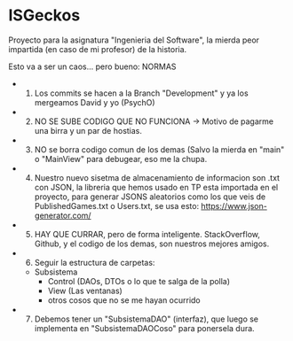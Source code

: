 # ISGeckos
Proyecto para la asignatura "Ingenieria del Software", la mierda peor impartida (en caso de mi profesor) de la historia.

Esto va a ser un caos... pero bueno: NORMAS

  - 1. Los commits se hacen a la Branch "Development" y ya los mergeamos David y yo (PsychO)
  - 2. NO SE SUBE CODIGO QUE NO FUNCIONA -> Motivo de pagarme una birra y un par de hostias.
  - 3. NO se borra codigo comun de los demas (Salvo la mierda en "main" o "MainView" para debugear, eso me la chupa.
  - 4. Nuestro nuevo sisetma de almacenamiento de informacion son .txt con JSON, la libreria que hemos usado en TP esta importada en el proyecto, para generar JSONS aleatorios como los que veis de PublishedGames.txt o Users.txt, se usa esto: https://www.json-generator.com/
  - 5. HAY QUE CURRAR, pero de forma inteligente. StackOverflow, Github, y el codigo de los demas, son nuestros mejores amigos.
  - 6. Seguir la estructura de carpetas:
      - Subsistema
        - Control (DAOs, DTOs o lo que te salga de la polla)
        - View (Las ventanas)
        - otros cosos que no se me hayan ocurrido
        
  - 7. Debemos tener un "SubsistemaDAO" (interfaz), que luego se implementa en "SubsistemaDAOCoso" para ponersela dura.

